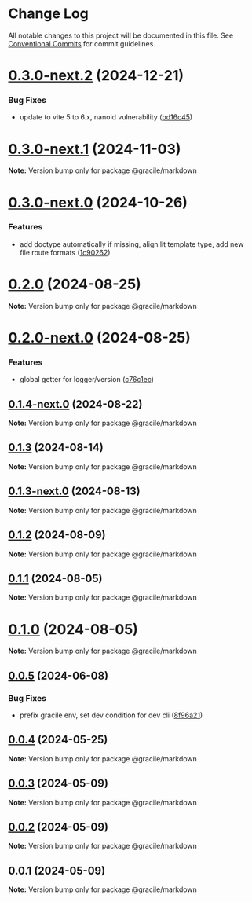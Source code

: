 # Change Log

All notable changes to this project will be documented in this file.
See [Conventional Commits](https://conventionalcommits.org) for commit guidelines.

# [0.3.0-next.2](https://github.com/gracile-web/gracile/compare/@gracile/markdown@0.3.0-next.1...@gracile/markdown@0.3.0-next.2) (2024-12-21)

### Bug Fixes

* update to vite 5 to 6.x, nanoid vulnerability ([bd16c45](https://github.com/gracile-web/gracile/commit/bd16c45c66d09ec491cda84a09d161747ab89e57))

# [0.3.0-next.1](https://github.com/gracile-web/gracile/compare/@gracile/markdown@0.3.0-next.0...@gracile/markdown@0.3.0-next.1) (2024-11-03)

**Note:** Version bump only for package @gracile/markdown

# [0.3.0-next.0](https://github.com/gracile-web/gracile/compare/@gracile/markdown@0.2.0...@gracile/markdown@0.3.0-next.0) (2024-10-26)

### Features

* add doctype automatically if missing, align lit template type, add new file route formats ([1c90262](https://github.com/gracile-web/gracile/commit/1c9026208ca1b58ee0e3777929ea0136e5ef715f))

# [0.2.0](https://github.com/gracile-web/gracile/compare/@gracile/markdown@0.2.0-next.0...@gracile/markdown@0.2.0) (2024-08-25)

**Note:** Version bump only for package @gracile/markdown

# [0.2.0-next.0](https://github.com/gracile-web/gracile/compare/@gracile/markdown@0.1.4-next.0...@gracile/markdown@0.2.0-next.0) (2024-08-25)

### Features

* global getter for logger/version ([c76c1ec](https://github.com/gracile-web/gracile/commit/c76c1ec1e5b6104ef5c40695768e84af5167baf9))

## [0.1.4-next.0](https://github.com/gracile-web/gracile/compare/@gracile/markdown@0.1.3...@gracile/markdown@0.1.4-next.0) (2024-08-22)

**Note:** Version bump only for package @gracile/markdown

## [0.1.3](https://github.com/gracile-web/gracile/compare/@gracile/markdown@0.1.3-next.0...@gracile/markdown@0.1.3) (2024-08-14)

**Note:** Version bump only for package @gracile/markdown

## [0.1.3-next.0](https://github.com/gracile-web/gracile/compare/@gracile/markdown@0.1.2...@gracile/markdown@0.1.3-next.0) (2024-08-13)

**Note:** Version bump only for package @gracile/markdown

## [0.1.2](https://github.com/gracile-web/gracile/compare/@gracile/markdown@0.1.2-next.0...@gracile/markdown@0.1.2) (2024-08-09)

**Note:** Version bump only for package @gracile/markdown

## [0.1.1](https://github.com/gracile-web/gracile/compare/@gracile/markdown@0.1.0-next.2...@gracile/markdown@0.1.1) (2024-08-05)

**Note:** Version bump only for package @gracile/markdown

# [0.1.0](https://github.com/gracile-web/gracile/compare/@gracile/markdown@0.1.0-next.2...@gracile/markdown@0.1.0) (2024-08-05)

**Note:** Version bump only for package @gracile/markdown

## [0.0.5](https://github.com/gracile-web/gracile/compare/@gracile/markdown@0.0.4...@gracile/markdown@0.0.5) (2024-06-08)

### Bug Fixes

* prefix gracile env, set dev condition for dev cli ([8f96a21](https://github.com/gracile-web/gracile/commit/8f96a2175c6d554a9e21126bdb023248a40c5647))

## [0.0.4](https://github.com/gracile-web/gracile/compare/@gracile/markdown@0.0.3...@gracile/markdown@0.0.4) (2024-05-25)

**Note:** Version bump only for package @gracile/markdown

## [0.0.3](https://github.com/gracile-web/gracile/compare/@gracile/markdown@0.0.2...@gracile/markdown@0.0.3) (2024-05-09)

**Note:** Version bump only for package @gracile/markdown

## [0.0.2](https://github.com/gracile-web/gracile/compare/@gracile/markdown@0.0.1...@gracile/markdown@0.0.2) (2024-05-09)

**Note:** Version bump only for package @gracile/markdown

## 0.0.1 (2024-05-09)

**Note:** Version bump only for package @gracile/markdown
